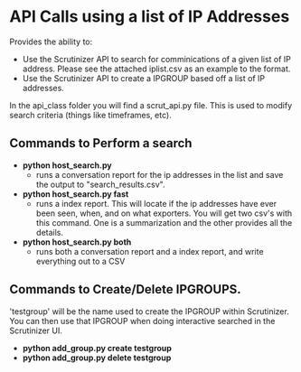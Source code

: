 API Calls using a list of IP Addresses
======================================

Provides the ability to: 
* Use the Scrutinizer API to search for comminications of a given list of IP address. Please see the attached iplist.csv as an example to the format. 
* Use the Scrutinizer API to create a IPGROUP based off a list of IP addresses. 

In the api_class folder you will find a scrut_api.py file. This is used to modify search criteria (things like timeframes, etc). 


## Commands to Perform a search
* **python host_search.py** 
    * runs a conversation report for the ip addresses in the list and save the output to "search_results.csv".
* **python host_search.py fast** 
    * runs a index report. This will locate if the ip addresses have ever been seen, when, and on what exporters. You will get two csv's with this command. One is a summarization and the other provides all the details. 
* **python host_search.py both**  
    * runs both a conversation report and a index report, and write everything out to a CSV

## Commands to Create/Delete IPGROUPS.

'testgroup' will be the name used to create the IPGROUP within Scrutinizer. You can then use that IPGROUP when doing interactive searched in the Scrutinizer UI. 

* **python add_group.py create testgroup**
* **python add_group.py delete testgroup**